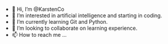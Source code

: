 - 👋 Hi, I’m @KarstenCo
- 👀 I’m interested in artificial intelligence and starting in coding.
- 🌱 I’m currently learning Git and Python.
- 💞️ I’m looking to collaborate on learning experience.
- 📫 How to reach me ...

<!---
KarstenCo/KarstenCo is a ✨ special ✨ repository because its `README.md` (this file) appears on your GitHub profile.
You can click the Preview link to take a look at your changes.
--->
